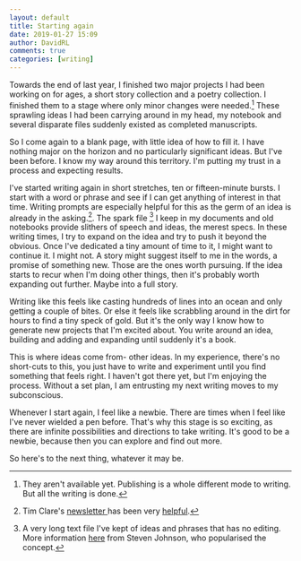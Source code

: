 ```yaml
---  
layout: default  
title: Starting again  
date: 2019-01-27 15:09  
author: DavidRL  
comments: true  
categories: [writing]  
---  
```

Towards the end of last year, I finished two major projects I had been working on for ages, a short story collection and a poetry collection. I finished them to a stage where only minor changes were needed.[^1] These sprawling ideas I had been carrying around in my head, my notebook and several disparate files suddenly existed as completed manuscripts.   
<!--more-->  
So I come again to a blank page, with little idea of how to fill it. I have nothing major on the horizon and no particularly significant ideas.  But I've been before. I know my way around this territory. I'm putting my trust in a process and expecting results.  

I've started writing again in short stretches, ten or fifteen-minute bursts. I start with a word or phrase and see if I can get anything of interest in that time. Writing prompts are especially helpful for this as the germ of an idea is already in the asking.[^2]. The spark file [^3] I keep in my documents and old notebooks provide slithers of speech and ideas, the merest specs. In these writing times, I try to expand on the idea and try to push it beyond the obvious. Once I've dedicated a tiny amount of time to it, I might want to continue it. I might not. A story might suggest itself to me in the words, a promise of something new. Those are the ones worth pursuing. If the idea starts to recur when I'm doing other things, then it's probably worth expanding out further. Maybe into a full story.  

Writing like this feels like casting hundreds of lines into an ocean and only getting a couple of bites. Or else it feels like scrabbling around in the dirt for hours to find a tiny speck of gold. But it's the only way I know how to generate new projects that I'm excited about. You write around an idea, building and adding and expanding until suddenly it's a book.   

This is where ideas come from- other ideas. In my experience, there's no short-cuts to this, you just have to write and experiment until you find something that feels right. I haven't got there yet, but I'm enjoying the process. Without a set plan, I am entrusting my next writing moves to my subconscious.   

Whenever I start again, I feel like a newbie. There are times when I feel like I've never wielded a pen before. That's why this stage is so exciting, as there are infinite possibilities and directions to take writing. It's good to be a newbie, because then you can explore and find out more.  

So here's to the next thing, whatever it may be.   

[^1]: They aren't available yet. Publishing is a whole different mode to writing. But all the writing is done.
[^2]: Tim Clare's <a href="https://timclarepoet.us5.list-manage.com/subscribe?u=e7ca46b9b92f78eed632be306&amp;id=9233777f1e">newsletter </a>has been very <a href="/resolutions/">helpful</a>.
[^3]: A very long text file I've kept of ideas and phrases that has no editing. More information <a href="https://medium.com/the-writers-room/the-spark-file-8d6e7df7ae58">here</a> from Steven Johnson, who popularised the concept.
